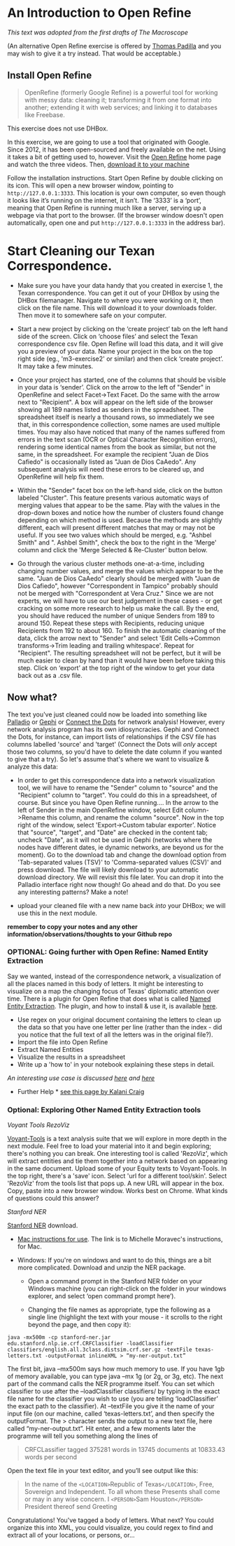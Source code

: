 # An Introduction to Open Refine
_This text was adopted from the first drafts of The Macroscope_

(An alternative Open Refine exercise is offered by [Thomas Padilla](http://thomaspadilla.org/dataprep/) and you may wish to give it a try instead. That would be acceptable.)

## Install Open Refine

> OpenRefine (formerly Google Refine) is a powerful tool for working with messy data: cleaning it; transforming it from one format into another; extending it with web services; and linking it to databases like Freebase.

This exercise does not use DHBox.

In this exercise, we are going to use a tool that originated with Google. Since 2012, it has been open-sourced and freely available on the net. Using it takes a bit of getting used to, however. Visit the [Open Refine](http://openrefine.org) home page and watch the three videos. Then, [download it to your machine](http://openrefine.org/download.html)

Follow the installation instructions. Start Open Refine by double clicking on its icon. This will open a new browser window, pointing to `http://127.0.0.1:3333`. This location is your own computer, so even though it looks like it’s running on the internet, it isn’t. The ‘3333’ is a ‘port’, meaning that Open Refine is running much like a server, serving up a webpage via that port to the browser. (If the browser window doesn't open automatically, open one and put `http://127.0.0.1:3333` in the address bar).

# Start Cleaning our Texan Correspondence.

+ Make sure you have your data handy that you created in exercise 1, the Texan correspondence. You can get it out of your DHBox by using the DHBox filemanager. Navigate to where you were working on it, then click on the file name. This will download it to your downloads folder. Then move it to somewhere safe on your computer.

+ Start a new project by clicking on the ‘create project’ tab on the left hand side of the screen. Click on ‘choose files’ and select the Texan correspondence csv file. Open Refine will load this data, and it will give you a preview of your data. Name your project in the box on the top right side (eg., 'm3-exercise2' or similar) and then click ‘create project’. It may take a few minutes.

+ Once your project has started, one of the columns that should be visible in your data is ‘sender’. Click on the arrow to the left of "Sender" in OpenRefine and select Facet->Text Facet. Do the same with the arrow next to "Recipient". A box will appear on the left side of the browser showing all 189 names listed as senders in the spreadsheet. The spreadsheet itself is nearly a thousand rows, so immediately we see that, in this correspondence collection, some names are used multiple times. You may also have noticed that many of the names suffered from errors in the text scan (OCR or Optical Character Recognition errors), rendering some identical names from the book as similar, but not the same, in the spreadsheet. For example the recipient "Juan de Dios Cafiedo" is occasionally listed as "Juan de Dios CaAedo". Any subsequent analysis will need these errors to be cleared up, and OpenRefine will help fix them.

+ Within the "Sender" facet box on the left-hand side, click on the button labeled "Cluster". This feature presents various automatic ways of merging values that appear to be the same.   Play with the values in the drop-down boxes and notice how the number of clusters found change depending on which method is used. Because the methods are slightly different, each will present different matches that may or may not be useful. If you see two values which should be merged, e.g. "Ashbel Smith" and ". Ashbel Smith", check the box to the right in the 'Merge' column and click the 'Merge Selected & Re-Cluster' button below.

+ Go through the various cluster methods one-at-a-time, including changing number values, and merge the values which appear to be the same. "Juan de Dios CaAedo" clearly should be merged with "Juan de Dios Cafiedo", however "Correspondent in Tampico" probably should not be merged with "Correspondent at Vera Cruz." Since we are not experts, we will have to use our best judgement in these cases - or get cracking on some more research to help us make the call. By the end, you should have reduced the number of unique Senders from 189 to around 150. Repeat these steps with Recipients, reducing unique Recipients from 192 to about 160. To finish the automatic cleaning of the data, click the arrow next to "Sender" and select 'Edit Cells->Common transforms->Trim leading and trailing whitespace'. Repeat for "Recipient". The resulting spreadsheet will not be perfect, but it will be much easier to clean by hand than it would have been before taking this step. Click on ‘export’ at the top right of the window to get your data back out as a .csv file.

## Now what?
The text you've just cleaned could now be loaded into something like [Palladio](http://palladio.designhumanities.org/) or [Gephi](http://gephi.org) or [Connect the Dots](https://databasic.io/en/connectthedots/) for network analysis! However, every network analysis program has its own idiosyncracies. Gephi and Connect the Dots, for instance, can import lists of relationships if the CSV file has columns labelled 'source' and 'target' (Connect the Dots will _only_ accept those two columns, so you'd have to delete the date column if you wanted to give that a try). So let's assume that's where we want to visualize & analyze this data:

+  In order to get this correspondence data into a network visualization tool, we will have to rename the "Sender" column to "source" and the "Recipient" column to "target". You could do this in a spreadsheet, of course. But since you have Open Refine running.... In the arrow to the left of Sender in the main OpenRefine window, select Edit column->Rename this column, and rename the column "source". Now in the top right of the window, select 'Export->Custom tabular exporter'. Notice that "source", "target", and "Date" are checked in the content tab; uncheck "Date", as it will not be used in Gephi (networks where the nodes have different dates, ie dynamic networks, are beyond us for the moment). Go to the download tab and change the download option from 'Tab-separated values (TSV)' to 'Comma-separated values (CSV)' and press download.  The file will likely download to your automatic download directory. We will revisit this file later. You can drop it into the Palladio interface right now though! Go ahead and do that. Do you see any interesting patterns? Make a note!

+ upload your cleaned file with a new name back _into_ your DHBox; we will use this in the next module.

**remember to copy your notes and any other information/observations/thoughts to your Github repo**

### OPTIONAL: Going further with Open Refine: Named Entity Extraction
Say we wanted, instead of the correspondence network, a visualization of all the places named in this body of letters. It might be interesting to visualize on a map the changing focus of Texas' diplomatic attention over time. There is a plugin for Open Refine that does what is called [Named Entity Extraction](http://en.wikipedia.org/wiki/Named-entity_recognition). The plugin, and how to install & use it, is available [here](http://freeyourmetadata.org/named-entity-extraction/).
+ Use regex on your original document containing the letters to clean up the data so that you have one letter per line (rather than the index - did you notice that the full text of all the letters was in the original file?).
+ Import the file into Open Refine
+ Extract Named Entities
+ Visualize the results in a spreadsheet
+ Write up a 'how to' in your notebook explaining these steps in detail.

_An interesting use case is discussed [here](http://blog.spaziodati.eu/en/2014/07/24/using-openrefine-to-perform-text-mining-on-your-data-food-for-thoughts/) and [here](http://freeyourmetadata.org/publications/named-entity-recognition.pdf)_

* Further Help * [see this page by Kalani Craig](http://www.kalanicraig.com/2014/12/aha-2015-managing-and-maintaining-digital-data-getting-started-in-digital-history-intermediate-workshop/)

### Optional: Exploring Other Named Entity Extraction tools

*Voyant Tools RezoViz*

[Voyant-Tools](http://voyant-tools) is a text analysis suite that we will explore in more depth in the next module. Feel free to load your material into it and begin exploring; there's nothing you can break. One interesting tool is called 'RezoViz', which will extract entities and tie them together into a network based on appearing in the same document. Upload some of your Equity texts to Voyant-Tools. In the top right, there's a 'save' icon. Select 'url for a different tool/skin'. Select 'RezoViz' from the tools list that pops up. A new URL will appear in the box. Copy, paste into a new browser window. Works best on Chrome. What kinds of questions could this answer?

*Stanford NER*

[Stanford NER](http://nlp.stanford.edu/software/CRF-NER.shtml) download.

+ [Mac instructions for use](http://historyinthecity.blogspot.ca/2014/06/how-to-use-stanfords-ner-and-extract.html). The link is to Michelle Moravec's instructions, for Mac.

+ Windows: If you're on windows and want to do this, things are a bit more complicated. Download and unzip the NER package.

  + Open a command prompt in the Stanford NER folder on your Windows machine (you can right-click on the folder in your windows explorer, and select ‘open command prompt here’).

  + Changing the file names as appropriate, type the following as a single line (highlight the text with your mouse - it scrolls to the right beyond the page, and then copy it):

```
java -mx500m -cp stanford-ner.jar edu.stanford.nlp.ie.crf.CRFClassifier -loadClassifier classifiers/english.all.3class.distsim.crf.ser.gz -textFile texas-letters.txt -outputFormat inlineXML > “my-ner-output.txt”
```

The first bit, java –mx500m says how much memory to use. If you have 1gb of memory available, you can type java –mx 1g (or 2g, or 3g, etc). The next part of the command calls the NER programme itself. You can set which classifier to use after the –loadClassifier classifiers/ by typing in the exact file name for the classifier you wish to use (you are telling ‘loadClassifier’ the exact path to the classifier). At –textFile you give it the name of your input file (on our machine, called ‘texas-letters.txt’, and then specify the outputFormat. The > character sends the output to a new text file, here called “my-ner-output.txt”. Hit enter, and a few moments later the programme will tell you something along the lines of

> CRFCLassifier tagged 375281 words in 13745 documents at 10833.43 words per second

Open the text file in your text editor, and you’ll see output like this:

> In the name of the ```<LOCATION>```Republic of Texas```</LOCATION>```, Free, Sovereign and Independent. To all whom these Presents shall come or may in any wise concern. I ```<PERSON>```Sam Houston```</PERSON>``` President thereof send Greeting

Congratulations! You've tagged a body of letters. What next? You could organize this into XML, you could visualize, you could regex to find and extract all of your locations, or persons, or...
